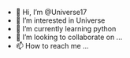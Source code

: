 - 👋 Hi, I’m @Universe17
- 👀 I’m interested in Universe
- 🌱 I’m currently learning python
- 💞️ I’m looking to collaborate on ...
- 📫 How to reach me ...

<!---
Universe17/Universe17 is a ✨ special ✨ repository because its `README.md` (this file) appears on your GitHub profile.
You can click the Preview link to take a look at your changes.
--->
